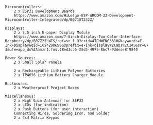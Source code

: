     Microcontrollers:
        2 x ESP32 Development Boards
        https://www.amazon.com/HiLetgo-ESP-WROOM-32-Development-Microcontroller-Integrated/dp/B0718T232Z/

    Displays:
        2 x 7.5 inch E-paper Display Module
        https://www.amazon.com/7-5inch-Display-Two-Color-Interface-Raspberry/dp/B07Z25LWTS/ref=sr_1_3?crid=4TCHWENG3S10&keywords=E-Ink+Display&qid=1694208696&sprefix=e-ink+display%2Caps%2C145&sr=8-3&ufe=app_do%3Aamzn1.fos.18ed3cb5-28d5-4975-8bc7-93deae8f9840

    Power Sources:
        2 x Small Solar Panels
        
        2 x Rechargeable Lithium Polymer Batteries
        2 x TP4056 Lithium Battery Charger Module

    Enclosures:
        2 x Weatherproof Project Boxes

    Miscellaneous:
        2 x High Gain Antennas for ESP32
        2 x LEDs (for indication)
        2 x Push Buttons (for user interaction)
        Connecting Wires, Soldering Iron, and Solder
        2 x 4x4 Matrix Keypad